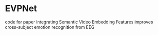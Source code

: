 # EVPNet

code for paper Integrating Semantic Video Embedding Features improves cross-subject emotion recognition from EEG
